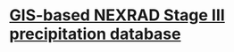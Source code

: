 # [GIS-based NEXRAD Stage III precipitation database](http://www.utsa.edu/LRSG/Paper/Xie-Nexrad.pdf)
